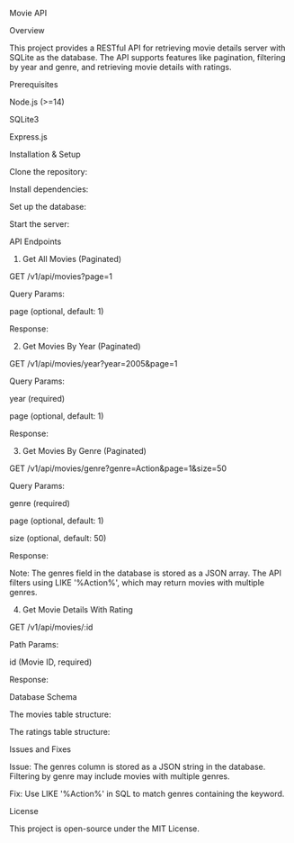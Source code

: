 Movie API 

Overview

This project provides a RESTful API for retrieving movie details  server with SQLite as the database. The API supports features like pagination, filtering by year and genre, and retrieving movie details with ratings.

Prerequisites

Node.js (>=14)

SQLite3

Express.js

Installation & Setup

Clone the repository:

Install dependencies:

Set up the database:

Start the server:

API Endpoints

1. Get All Movies (Paginated)

GET /v1/api/movies?page=1

Query Params:

page (optional, default: 1)

Response:

2. Get Movies By Year (Paginated)

GET /v1/api/movies/year?year=2005&page=1

Query Params:

year (required)

page (optional, default: 1)

Response:

3. Get Movies By Genre (Paginated)

GET /v1/api/movies/genre?genre=Action&page=1&size=50

Query Params:

genre (required)

page (optional, default: 1)

size (optional, default: 50)

Response:

Note: The genres field in the database is stored as a JSON array. The API filters using LIKE '%Action%', which may return movies with multiple genres.

4. Get Movie Details With Rating

GET /v1/api/movies/:id

Path Params:

id (Movie ID, required)

Response:

Database Schema

The movies table structure:

The ratings table structure:

Issues and Fixes

Issue: The genres column is stored as a JSON string in the database. Filtering by genre may include movies with multiple genres.

Fix: Use LIKE '%Action%' in SQL to match genres containing the keyword.

License

This project is open-source under the MIT License.

